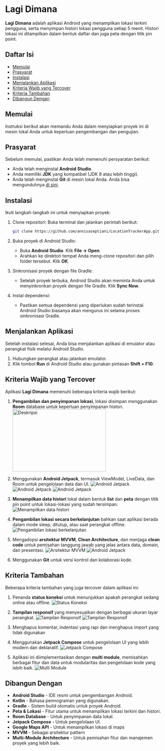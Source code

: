 # Lagi Dimana

**Lagi Dimana** adalah aplikasi Android yang menampilkan lokasi terkini pengguna, serta menyimpan histori lokasi pengguna setiap 5 menit. Histori lokasi ini ditampilkan dalam bentuk daftar dan juga peta dengan titik pin point.

## Daftar Isi
- [Memulai](#memulai)
- [Prasyarat](#prasyarat)
- [Instalasi](#instalasi)
- [Menjalankan Aplikasi](#menjalankan-aplikasi)
- [Kriteria Wajib yang Tercover](#kriteria-wajib-yang-tercover)
- [Kriteria Tambahan](#kriteria-tambahan)
- [Dibangun Dengan](#dibangun-dengan)

## Memulai
Instruksi berikut akan memandu Anda dalam menyiapkan proyek ini di mesin lokal Anda untuk keperluan pengembangan dan pengujian.

## Prasyarat
Sebelum memulai, pastikan Anda telah memenuhi persyaratan berikut:
- Anda telah menginstal **Android Studio**.
- Anda memiliki **JDK** yang kompatibel (JDK 8 atau lebih tinggi).
- Anda telah menginstal **Git** di mesin lokal Anda. Anda bisa mengunduhnya [di sini](https://git-scm.com/).

## Instalasi
Ikuti langkah-langkah ini untuk menyiapkan proyek:

1. Clone repositori: Buka terminal dan jalankan perintah berikut:
    ```bash
    git clone https://github.com/annisaseptiani/LocationTrackerApp.git
    ```

2. Buka proyek di Android Studio:
   - Buka **Android Studio**. Klik **File -> Open**.
   - Arahkan ke direktori tempat Anda meng-clone repositori dan pilih folder tersebut. Klik **OK**.

3. Sinkronisasi proyek dengan file Gradle:
   - Setelah proyek terbuka, Android Studio akan meminta Anda untuk menyinkronkan proyek dengan file Gradle. Klik **Sync Now**.

4. Instal dependensi:
   - Pastikan semua dependensi yang diperlukan sudah terinstal. Android Studio biasanya akan mengurus ini selama proses sinkronisasi Gradle.

## Menjalankan Aplikasi
Setelah instalasi selesai, Anda bisa menjalankan aplikasi di emulator atau perangkat fisik melalui Android Studio.

1. Hubungkan perangkat atau jalankan emulator.
2. Klik tombol **Run** di Android Studio atau gunakan pintasan **Shift + F10**.

## Kriteria Wajib yang Tercover
Aplikasi **Lagi Dimana** memenuhi beberapa kriteria wajib berikut:

1. **Pengambilan dan penyimpanan lokasi**, lokasi disimpan menggunakan **Room** database untuk keperluan penyimpanan histori.
   <img src="./pictures/front_page.png" alt="Deskripsi" width="300" height="200">

3. Menggunakan **Android Jetpack**, termasuk ViewModel, LiveData, dan Room untuk pengelolaan data dan UI.
   ![Android Jetpack](./pictures/viewmodel.png)
   ![Android Jetpack](./pictures/room.png)
   ![Android Jetpack](./pictures/flow.png)

4. **Menampilkan data histori** lokal dalam bentuk **list** dan **peta** dengan titik pin point untuk lokasi-lokasi yang sudah tersimpan.
   ![Menampilkan data histori](./pictures/location_history.png)

5. **Pengambilan lokasi secara berkelanjutan** bahkan saat aplikasi berada dalam mode sleep, ditutup, atau saat perangkat offline.
   ![Pengambilan lokasi berkelanjutan](./pictures/location_offline.png)

6. Mengadopsi **arsitektur MVVM**, **Clean Architecture**, dan menjaga **clean code** untuk pemisahan tanggung jawab yang jelas antara data, domain, dan presentasi.
   ![Arsitektur MVVM](./pictures/clean_architecture.png)
   ![Android Jetpack](./pictures/viewmodel.png)

7. Menggunakan **Git** untuk versi kontrol dan kolaborasi kode.

## Kriteria Tambahan
Beberapa kriteria tambahan yang juga tercover dalam aplikasi ini:

1. Penanda **status koneksi** untuk menunjukkan apakah perangkat sedang online atau offline.
   ![Status Koneksi](./pictures/location_offline.png)

2. **Tampilan responsif** yang menyesuaikan dengan berbagai ukuran layar perangkat.
   ![Tampilan Responsif](./pictures/smaller_screen.png)
   ![Tampilan Responsif](./pictures/front_page.png)

3. Menghapus komentar, indentasi yang rapi dan menghapus import yang tidak digunakan

4. Menggunakan **Jetpack Compose** untuk pengelolaan UI yang lebih modern dan deklaratif.
   ![Jetpack Compose](./pictures/jetpack_compose.png)

5. Aplikasi ini diimplementasikan dengan **multi module**, memisahkan berbagai fitur dan data untuk modularitas dan pengelolaan kode yang lebih baik.
   ![Multi Module](./pictures/multi_module.png)

## Dibangun Dengan
- **Android Studio** - IDE resmi untuk pengembangan Android.
- **Kotlin** - Bahasa pemrograman yang digunakan.
- **Gradle** - Sistem build otomatis untuk proyek Android.
- **Peta & Lokasi** - Fitur utama untuk menampilkan lokasi terkini dan histori.
- **Room Database** - Untuk penyimpanan data lokal.
- **Jetpack Compose** - Untuk pengelolaan UI.
- **Google Maps API** - Untuk menampilkan lokasi di maps
- **MVVM** - Sebagai arsitektur pattern
- **Multi-Module Architecture** - Untuk pemisahan fitur dan manajemen proyek yang lebih baik.
